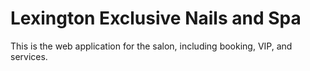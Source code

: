 # Lexington Exclusive Nails and Spa

This is the web application for the salon, including booking, VIP, and services.